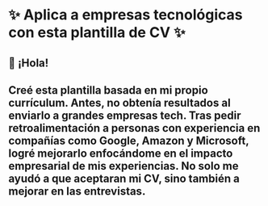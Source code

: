# ✨ Aplica a empresas tecnológicas con esta plantilla de CV ✨

## 👋 ¡Hola!
## Creé esta plantilla basada en mi propio currículum. Antes, no obtenía resultados al enviarlo a grandes empresas tech. Tras pedir retroalimentación a personas con experiencia en compañías como Google, Amazon y Microsoft, logré mejorarlo enfocándome en el impacto empresarial de mis experiencias. No solo me ayudó a que aceptaran mi CV, sino también a mejorar en las entrevistas.
     
